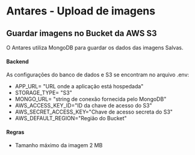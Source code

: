 ﻿# Antares - Upload de imagens
## Guardar imagens no Bucket da AWS S3

O Antares utiliza MongoDB para guardar os dados das imagens Salvas.

#### Backend

As configurações do banco de dados e S3 se encontram no arquivo .env:
* APP_URL= "URL onde a aplicação está hospedada"
* STORAGE_TYPE= "S3"
* MONGO_URL= "string de conexão fornecida pelo MongoDB"
* AWS_ACCESS_KEY_ID="ID da chave de acesso do S3"
* AWS_SECRET_ACCESS_KEY="Chave de acesso secreta do S3"
* AWS_DEFAULT_REGION="Região do Bucket"

#### Regras
* Tamanho máximo da imagem 2 MB